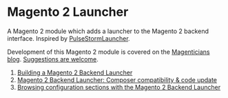 # Magento 2 Launcher

A Magento 2 module which adds a launcher to the Magento 2 backend interface. Inspired by [PulseStormLauncher](https://github.com/astorm/PulsestormLauncher).

Development of this Magento 2 module is covered on the [Magenticians blog](http://magenticians.com). [Suggestions are welcome](https://github.com/magenticians/Launcher/issues).

1. [Building a Magento 2 Backend Launcher](http://magenticians.com/building-magento-2-backend-launcher) 
2. [Magento 2 Backend Launcher: Composer compatibility & code update](http://magenticians.com/magento-2-backend-launcher-composer-compatibility-code-update)
3. [Browsing configuration sections with the Magento 2 Backend Launcher](http://magenticians.com/browsing-configuration-sections-magento-2-backend-launcher)
